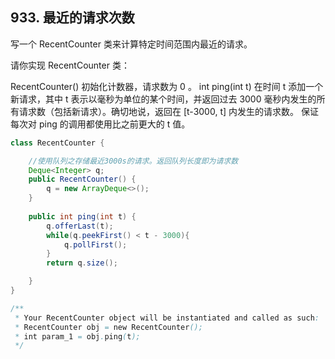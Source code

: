 ## 933. 最近的请求次数
写一个 RecentCounter 类来计算特定时间范围内最近的请求。

请你实现 RecentCounter 类：

RecentCounter() 初始化计数器，请求数为 0 。
int ping(int t) 在时间 t 添加一个新请求，其中 t 表示以毫秒为单位的某个时间，并返回过去 3000 毫秒内发生的所有请求数（包括新请求）。确切地说，返回在 [t-3000, t] 内发生的请求数。
保证 每次对 ping 的调用都使用比之前更大的 t 值。


```java
class RecentCounter {

    //使用队列之存储最近3000s的请求。返回队列长度即为请求数
    Deque<Integer> q;
    public RecentCounter() {
        q = new ArrayDeque<>();
    }
    
    public int ping(int t) {
        q.offerLast(t);
        while(q.peekFirst() < t - 3000){
            q.pollFirst();
        }
        return q.size();

    }
}

/**
 * Your RecentCounter object will be instantiated and called as such:
 * RecentCounter obj = new RecentCounter();
 * int param_1 = obj.ping(t);
 */
```
